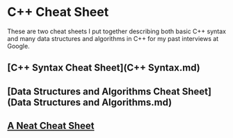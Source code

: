 # C++ Cheat Sheet

These are two cheat sheets I put together describing both basic C++ syntax and many data structures and algorithms in C++ for my past interviews at Google.

## [C++ Syntax Cheat Sheet](C++ Syntax.md)
## [Data Structures and Algorithms Cheat Sheet](Data Structures and Algorithms.md)
## [A Neat Cheat Sheet](http://upload.cppreference.com/mwiki/images/e/e7/container-library-overview-2012-12-27.pdf)
